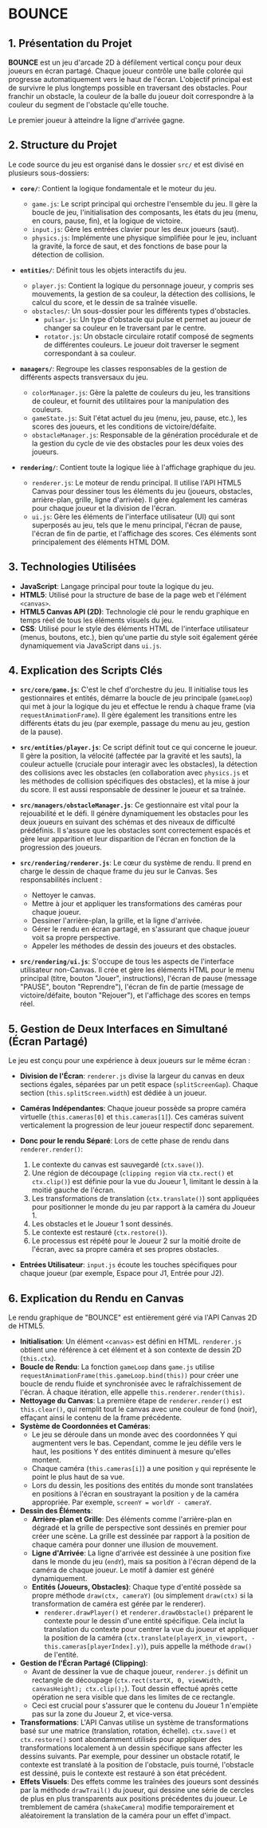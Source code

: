 # BOUNCE 

## 1. Présentation du Projet

**BOUNCE** est un jeu d'arcade 2D à défilement vertical conçu pour deux joueurs en écran partagé. Chaque joueur contrôle une balle colorée qui progresse automatiquement vers le haut de l'écran. L'objectif principal est de survivre le plus longtemps possible en traversant des obstacles. Pour franchir un obstacle, la couleur de la balle du joueur doit correspondre à la couleur du segment de l'obstacle qu'elle touche.

Le premier joueur à atteindre la ligne d'arrivée gagne. 

## 2. Structure du Projet

Le code source du jeu est organisé dans le dossier `src/` et est divisé en plusieurs sous-dossiers: 

-   **`core/`**: Contient la logique fondamentale et le moteur du jeu.
    -   `game.js`: Le script principal qui orchestre l'ensemble du jeu. Il gère la boucle de jeu, l'initialisation des composants, les états du jeu (menu, en cours, pause, fin), et la logique de victoire.
    -   `input.js`: Gère les entrées clavier pour les deux joueurs (saut).
    -   `physics.js`: Implémente une physique simplifiée pour le jeu, incluant la gravité, la force de saut, et des fonctions de base pour la détection de collision.

-   **`entities/`**: Définit tous les objets interactifs du jeu.
    -   `player.js`: Contient la logique du personnage joueur, y compris ses mouvements, la gestion de sa couleur, la détection des collisions, le calcul du score, et le dessin de sa traînée visuelle.
    -   `obstacles/`: Un sous-dossier pour les différents types d'obstacles.
        -   `pulsar.js`: Un type d'obstacle qui pulse et permet au joueur de changer sa couleur en le traversant par le centre.
        -   `rotator.js`: Un obstacle circulaire rotatif composé de segments de différentes couleurs. Le joueur doit traverser le segment correspondant à sa couleur.
        

-   **`managers/`**: Regroupe les classes responsables de la gestion de différents aspects transversaux du jeu.
    -   `colorManager.js`: Gère la palette de couleurs du jeu, les transitions de couleur, et fournit des utilitaires pour la manipulation des couleurs.
    -   `gameState.js`: Suit l'état actuel du jeu (menu, jeu, pause, etc.), les scores des joueurs, et les conditions de victoire/défaite.
    -   `obstacleManager.js`: Responsable de la génération procédurale et de la gestion du cycle de vie des obstacles pour les deux voies des joueurs.

-   **`rendering/`**: Contient toute la logique liée à l'affichage graphique du jeu.
    -   `renderer.js`: Le moteur de rendu principal. Il utilise l'API HTML5 Canvas pour dessiner tous les éléments du jeu (joueurs, obstacles, arrière-plan, grille, ligne d'arrivée). Il gère également les caméras pour chaque joueur et la division de l'écran.
    -   `ui.js`: Gère les éléments de l'interface utilisateur (UI) qui sont superposés au jeu, tels que le menu principal, l'écran de pause, l'écran de fin de partie, et l'affichage des scores. Ces éléments sont principalement des éléments HTML DOM.
    

## 3. Technologies Utilisées

-   **JavaScript**: Langage principal pour toute la logique du jeu.
-   **HTML5**: Utilisé pour la structure de base de la page web et l'élément `<canvas>`.
-   **HTML5 Canvas API (2D)**: Technologie clé pour le rendu graphique en temps réel de tous les éléments visuels du jeu.
-   **CSS**: Utilisé pour le style des éléments HTML de l'interface utilisateur (menus, boutons, etc.), bien qu'une partie du style soit également gérée dynamiquement via JavaScript dans `ui.js`.

## 4. Explication des Scripts Clés

-   **`src/core/game.js`**: C'est le chef d'orchestre du jeu. Il initialise tous les gestionnaires et entités, démarre la boucle de jeu principale (`gameLoop`) qui met à jour la logique du jeu et effectue le rendu à chaque frame (via `requestAnimationFrame`). Il gère également les transitions entre les différents états du jeu (par exemple, passage du menu au jeu, gestion de la pause).

-   **`src/entities/player.js`**: Ce script définit tout ce qui concerne le joueur. Il gère la position, la vélocité (affectée par la gravité et les sauts), la couleur actuelle (cruciale pour interagir avec les obstacles), la détection des collisions avec les obstacles (en collaboration avec `physics.js` et les méthodes de collision spécifiques des obstacles), et la mise à jour du score. Il est aussi responsable de dessiner le joueur et sa traînée.

-   **`src/managers/obstacleManager.js`**: Ce gestionnaire est vital pour la rejouabilité et le défi. Il génère dynamiquement les obstacles pour les deux joueurs en suivant des schémas et des niveaux de difficulté prédéfinis. Il s'assure que les obstacles sont correctement espacés et gère leur apparition et leur disparition de l'écran en fonction de la progression des joueurs.

-   **`src/rendering/renderer.js`**: Le cœur du système de rendu. Il prend en charge le dessin de chaque frame du jeu sur le Canvas. Ses responsabilités incluent :
    -   Nettoyer le canvas.
    -   Mettre à jour et appliquer les transformations des caméras pour chaque joueur.
    -   Dessiner l'arrière-plan, la grille, et la ligne d'arrivée.
    -   Gérer le rendu en écran partagé, en s'assurant que chaque joueur voit sa propre perspective.
    -   Appeler les méthodes de dessin des joueurs et des obstacles.

-   **`src/rendering/ui.js`**: S'occupe de tous les aspects de l'interface utilisateur non-Canvas. Il crée et gère les éléments HTML pour le menu principal (titre, bouton "Jouer", instructions), l'écran de pause (message "PAUSE", bouton "Reprendre"), l'écran de fin de partie (message de victoire/défaite, bouton "Rejouer"), et l'affichage des scores en temps réel.

## 5. Gestion de Deux Interfaces en Simultané (Écran Partagé)

Le jeu est conçu pour une expérience à deux joueurs sur le même écran :

-   **Division de l'Écran**: `renderer.js` divise la largeur du canvas en deux sections égales, séparées par un petit espace (`splitScreenGap`). Chaque section (`this.splitScreen.width`) est dédiée à un joueur.
-   **Caméras Indépendantes**: Chaque joueur possède sa propre caméra virtuelle (`this.cameras[0]` et `this.cameras[1]`). Ces caméras suivent verticalement la progression de leur joueur respectif donc separement.
-   **Donc pour le rendu Séparé**: Lors de cette phase de rendu dans `renderer.render()`:
    1.  Le contexte du canvas est sauvegardé (`ctx.save()`).
    2.  Une région de découpage (`clipping region` via `ctx.rect()` et `ctx.clip()`) est définie pour la vue du Joueur 1, limitant le dessin à la moitié gauche de l'écran.
    3.  Les transformations de translation (`ctx.translate()`) sont appliquées pour positionner le monde du jeu par rapport à la caméra du Joueur 1.
    4.  Les obstacles et le Joueur 1 sont dessinés.
    5.  Le contexte est restauré (`ctx.restore()`).
    6.  Le processus est répété pour le Joueur 2 sur la moitié droite de l'écran, avec sa propre caméra et ses propres obstacles.

-   **Entrées Utilisateur**: `input.js` écoute les touches spécifiques pour chaque joueur (par exemple, Espace pour J1, Entrée pour J2).

## 6. Explication du Rendu en Canvas

Le rendu graphique de "BOUNCE" est entièrement géré via l'API Canvas 2D de HTML5.

-   **Initialisation**: Un élément `<canvas>` est défini en HTML. `renderer.js` obtient une référence à cet élément et à son contexte de dessin 2D (`this.ctx`).
-   **Boucle de Rendu**: La fonction `gameLoop` dans `game.js` utilise `requestAnimationFrame(this.gameLoop.bind(this))` pour créer une boucle de rendu fluide et synchronisée avec le rafraîchissement de l'écran. À chaque itération, elle appelle `this.renderer.render(this)`.
-   **Nettoyage du Canvas**: La première étape de `renderer.render()` est `this.clear()`, qui remplit tout le canvas avec une couleur de fond (noir), effaçant ainsi le contenu de la frame précédente.
-   **Système de Coordonnées et Caméras**:
    -   Le jeu se déroule dans un monde avec des coordonnées Y qui augmentent vers le bas. Cependant, comme le jeu défile vers le haut, les positions Y des entités diminuent à mesure qu'elles montent.
    -   Chaque caméra (`this.cameras[i]`) a une position `y` qui représente le point le plus haut de sa vue.
    -   Lors du dessin, les positions des entités du monde sont translatées en positions à l'écran en soustrayant la position `y` de la caméra appropriée. Par exemple, `screenY = worldY - cameraY`.
-   **Dessin des Éléments**:
    -   **Arrière-plan et Grille**: Des éléments comme l'arrière-plan en dégradé et la grille de perspective sont dessinés en premier pour créer une scène. La grille est dessinée par rapport à la position de chaque caméra pour donner une illusion de mouvement.
    -   **Ligne d'Arrivée**: La ligne d'arrivée est dessinée à une position fixe dans le monde du jeu (`endY`), mais sa position à l'écran dépend de la caméra de chaque joueur. Le motif à damier est généré dynamiquement.
    -   **Entités (Joueurs, Obstacles)**: Chaque type d'entité possède sa propre méthode `draw(ctx, cameraY)` (ou simplement `draw(ctx)` si la transformation de caméra est gérée par le renderer).
        -   `renderer.drawPlayer()` et `renderer.drawObstacle()` préparent le contexte pour le dessin d'une entité spécifique. Cela inclut la translation du contexte pour centrer la vue du joueur et appliquer la position de la caméra (`ctx.translate(playerX_in_viewport, -this.cameras[playerIndex].y)`), puis appelle la méthode `draw()` de l'entité.
-   **Gestion de l'Écran Partagé (Clipping)**:
    -   Avant de dessiner la vue de chaque joueur, `renderer.js` définit un rectangle de découpage (`ctx.rect(startX, 0, viewWidth, canvasHeight); ctx.clip();`). Tout dessin effectué après cette opération ne sera visible que dans les limites de ce rectangle.
    -   Ceci est crucial pour s'assurer que le contenu du Joueur 1 n'empiète pas sur la zone du Joueur 2, et vice-versa.
-   **Transformations**: L'API Canvas utilise un système de transformations basé sur une matrice (translation, rotation, échelle). `ctx.save()` et `ctx.restore()` sont abondamment utilisés pour appliquer des transformations localement à un dessin spécifique sans affecter les dessins suivants. Par exemple, pour dessiner un obstacle rotatif, le contexte est translaté à la position de l'obstacle, puis tourné, l'obstacle est dessiné, puis le contexte est restauré à son état précédent.
-   **Effets Visuels**: Des effets comme les traînées des joueurs sont dessinés par la méthode `drawTrail()` du joueur, qui dessine une série de cercles de plus en plus transparents aux positions précédentes du joueur. Le tremblement de caméra (`shakeCamera`) modifie temporairement et aléatoirement la translation de la caméra pour un effet d'impact.
